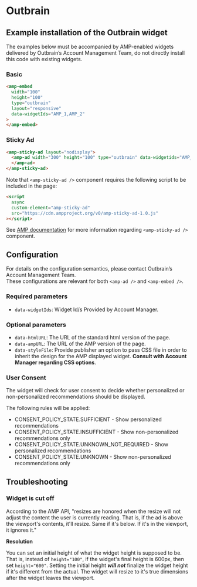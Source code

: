 <!---
Copyright 2015 The AMP HTML Authors. All Rights Reserved.

Licensed under the Apache License, Version 2.0 (the "License");
you may not use this file except in compliance with the License.
You may obtain a copy of the License at

      http://www.apache.org/licenses/LICENSE-2.0

Unless required by applicable law or agreed to in writing, software
distributed under the License is distributed on an "AS-IS" BASIS,
WITHOUT WARRANTIES OR CONDITIONS OF ANY KIND, either express or implied.
See the License for the specific language governing permissions and
limitations under the License.
-->

# Outbrain

## Example installation of the Outbrain widget

The examples below must be accompanied by AMP-enabled widgets delivered by
Outbrain’s Account Management Team, do not directly install this code with
existing widgets.

### Basic

```html
<amp-embed
  width="100"
  height="100"
  type="outbrain"
  layout="responsive"
  data-widgetIds="AMP_1,AMP_2"
>
</amp-embed>
```

### Sticky Ad

```html
<amp-sticky-ad layout="nodisplay">
  <amp-ad width="300" height="100" type="outbrain" data-widgetids="AMP_1">
  </amp-ad>
</amp-sticky-ad>
```

Note that `<amp-sticky-ad />` component requires the following script to be
included in the page:

```html
<script
  async
  custom-element="amp-sticky-ad"
  src="https://cdn.ampproject.org/v0/amp-sticky-ad-1.0.js"
></script>
```

See [AMP documentation](https://amp.dev/documentation/components/amp-sticky-ad)
for more information regarding `<amp-sticky-ad />` component.

## Configuration

For details on the configuration semantics, please contact Outbrain’s Account
Management Team.\
These configurations are relevant for both `<amp-ad />` and `<amp-embed />`.

### Required parameters

- `data-widgetIds`: Widget Id/s Provided by Account Manager.

### Optional parameters

- `data-htmlURL`: The URL of the standard html version of the page.
- `data-ampURL`: The URL of the AMP version of the page.
- `data-styleFile`: Provide publisher an option to pass CSS file in order to
  inherit the design for the AMP displayed widget. **Consult with Account
  Manager regarding CSS options**.

### User Consent

The widget will check for user consent to decide whether personalized or
non-personalized recommendations should be displayed.

The following rules will be applied:

- CONSENT_POLICY_STATE.SUFFICIENT - Show personalized recommendations
- CONSENT_POLICY_STATE.INSUFFICIENT - Show non-personalized recommendations only
- CONSENT_POLICY_STATE.UNKNOWN_NOT_REQUIRED - Show personalized recommendations
- CONSENT_POLICY_STATE.UNKNOWN - Show non-personalized recommendations only

## Troubleshooting

### Widget is cut off

According to the AMP API, "resizes are honored when the resize will not adjust
the content the user is currently reading. That is, if the ad is above the
viewport's contents, it'll resize. Same if it's below. If it's in the viewport,
it ignores it."

**Resolution**

You can set an initial height of what the widget height is supposed to be. That
is, instead of `height="100"`, if the widget's final height is 600px, then set
`height="600"`. Setting the initial height **_will not_** finalize the widget
height if it's different from the actual. The widget will resize to it's true
dimensions after the widget leaves the viewport.

